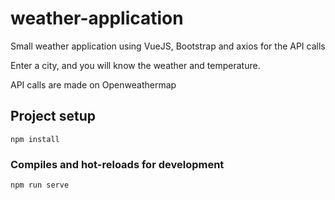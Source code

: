 # weather-application

Small weather application using VueJS, Bootstrap and axios for the API calls

Enter a city, and you will know the weather and temperature.

API calls are made on Openweathermap

## Project setup
```
npm install
```

### Compiles and hot-reloads for development
```
npm run serve
```


